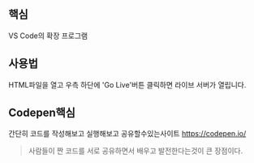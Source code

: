 ## 핵심
VS Code의 확장 프로그램

## 사용법
HTML파일을 열고 우측 하단에 'Go Live'버튼 클릭하면 라이브 서버가 열립니다.

## Codepen핵심
간단히 코드를 작성해보고 실행해보고 공유할수있는사이트
https://codepen.io/
> 사람들이 짠 코드를 서로 공유하면서 배우고 발전한다는것이 큰 장점이다.